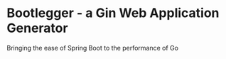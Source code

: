 # Bootlegger - a Gin Web Application Generator
Bringing the ease of Spring Boot to the performance of Go
